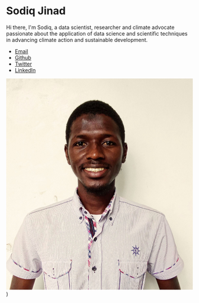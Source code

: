 # Sodiq Jinad

Hi there, I'm Sodiq, a data scientist, researcher and climate advocate passionate about the application of data science and scientific techniques in advancing climate action and sustainable development.

* <a href="https://sodiqjinad@yahoo.com" target="_blank">Email</a>
* <a href="https://github.com/Sordhiq" target="_blank">Github</a>
* <a href="https://twitter.com/jay_sordhiq" target="_blank">Twitter</a>
* <a href="https://linkedin.com/in/sodiq-jinad" target="_blank">LinkedIn</a>


![My passport photograph](https://github.com/Sordhiq/Sordhiq.github.io/blob/main/img/IMG_20230919_082837~4.jpg))
